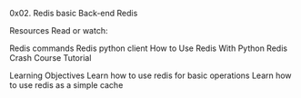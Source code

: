 0x02. Redis basic
Back-end
Redis

Resources
Read or watch:

Redis commands
Redis python client
How to Use Redis With Python
Redis Crash Course Tutorial

Learning Objectives
Learn how to use redis for basic operations
Learn how to use redis as a simple cache
